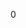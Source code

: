 <div id="_active_animation_8h_source">

</div>

<span id="_active_animation_8h_source"
label="_active_animation_8h_source"></span>

<div class="DoxyCode">

0

</div>
